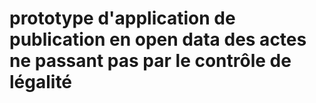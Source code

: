 # prototype d'application de publication en open data des actes ne passant pas par le contrôle de légalité
